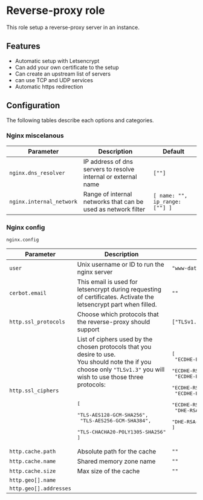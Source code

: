 # Reverse-proxy role

This role setup a reverse-proxy server in an instance.

## Features

- Automatic setup with Letsencrypt
- Can add your own certificate to the setup
- Can create an upstream list of servers
- can use TCP and UDP services
- Automatic https redirection

## Configuration
The following tables describe each options and categories.

### Nginx miscelanous

Parameter                 | Description                                                     | Default
--------------------------|-----------------------------------------------------------------|-------------------------------
`nginx.dns_resolver`      | IP address of dns servers to resolve internal or external name  | `[""]`
`nginx.internal_network`  | Range of internal networks that can be used as network filter   | `[ name: "", ip_range: [""] ]`

### Nginx config

`nginx.config`

Parameter                 | Description                                                                                                       | Default
--------------------------|-------------------------------------------------------------------------------------------------------------------|------------------------------
`user`                    | Unix username or ID to run the nginx server                                                                       | `"www-data"`
`cerbot.email`            | This email is used for letsencrypt during requesting of certificates. Activate the letsencrypt part when filled.  | `""`
`http.ssl_protocols`      | Choose which protocols that the reverse-proxy should support                                                      | `["TLSv1.2", "TLSv1.3"]`
`http.ssl_ciphers`        | List of ciphers used by the chosen protocols that you desire to use. <br>You should note the if you choose only `"TLSv1.3"` you will wish to use those three protocols:<br><br><pre>[<br>  "TLS-AES128-GCM-SHA256",<br>  "TLS-AES256-GCM-SHA384",<br>  "TLS-CHACHA20-POLY1305-SHA256"<br>]</pre> | <pre>[<br>  "ECDHE-ECDSA-AES128-GCM-SHA256",<br>  "ECDHE-RSA-AES128-GCM-SHA256",<br>  "ECDHE-ECDSA-AES256-GCM-SHA384",<br>  "ECDHE-RSA-AES256-GCM-SHA384",<br>  "ECDHE-ECDSA-CHACHA20-POLY1305",<br>  "ECDHE-RSA-CHACHA20-POLY1305",<br>  "DHE-RSA-AES128-GCM-SHA256",<br>  "DHE-RSA-AES256-GCM-SHA384"<br>]</pre>
`http.cache.path`         | Absolute path for the cache                                                                                       | `""`
`http.cache.name`         | Shared memory zone name                                                                                           | `""`
`http.cache.size`         | Max size of the cache                                                                                             | `""`
`http.geo[].name`         |
`http.geo[].addresses`    |